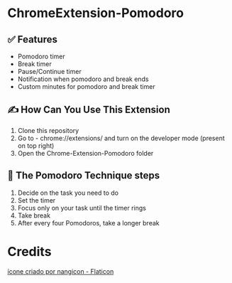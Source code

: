 # ChromeExtension-Pomodoro

## ✅ Features

- Pomodoro timer
- Break timer
- Pause/Continue timer
- Notification when pomodoro and break ends
- Custom minutes for pomodoro and break timer

## ✍️ How Can You Use This Extension

1. Clone this repository
2. Go to - chrome://extensions/ and turn on the developer mode (present on top right)
3. Open the Chrome-Extension-Pomodoro folder

## 🍅 The Pomodoro Technique steps 

1. Decide on the task you need to do
2. Set the timer
3. Focus only on your task until the timer rings
4. Take break
5. After every four Pomodoros, take a longer break

# Credits
<a href="https://www.flaticon.com/br/icones-gratis/tecnica-pomodoro" title="técnica pomodoro ícones">ícone criado por nangicon - Flaticon</a>